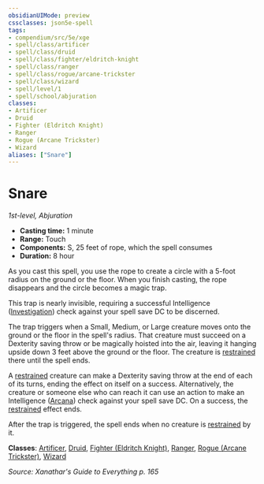 ```yaml
---
obsidianUIMode: preview
cssclasses: json5e-spell
tags:
- compendium/src/5e/xge
- spell/class/artificer
- spell/class/druid
- spell/class/fighter/eldritch-knight
- spell/class/ranger
- spell/class/rogue/arcane-trickster
- spell/class/wizard
- spell/level/1
- spell/school/abjuration
classes:
- Artificer
- Druid
- Fighter (Eldritch Knight)
- Ranger
- Rogue (Arcane Trickster)
- Wizard
aliases: ["Snare"]
---
```

# Snare
*1st-level, Abjuration*  

- **Casting time:** 1 minute
- **Range:** Touch
- **Components:** S, 25 feet of rope, which the spell consumes
- **Duration:** 8 hour

As you cast this spell, you use the rope to create a circle with a 5-foot radius on the ground or the floor. When you finish casting, the rope disappears and the circle becomes a magic trap.

This trap is nearly invisible, requiring a successful Intelligence ([Investigation](4-Resources/Compendium/rules/skills.md#Investigation)) check against your spell save DC to be discerned.

The trap triggers when a Small, Medium, or Large creature moves onto the ground or the floor in the spell's radius. That creature must succeed on a Dexterity saving throw or be magically hoisted into the air, leaving it hanging upside down 3 feet above the ground or the floor. The creature is [restrained](4-Resources/Compendium/rules/conditions.md#restrained) there until the spell ends.

A [restrained](4-Resources/Compendium/rules/conditions.md#restrained) creature can make a Dexterity saving throw at the end of each of its turns, ending the effect on itself on a success. Alternatively, the creature or someone else who can reach it can use an action to make an Intelligence ([Arcana](4-Resources/Compendium/rules/skills.md#Arcana)) check against your spell save DC. On a success, the [restrained](4-Resources/Compendium/rules/conditions.md#restrained) effect ends.

After the trap is triggered, the spell ends when no creature is [restrained](4-Resources/Compendium/rules/conditions.md#restrained) by it.

**Classes**: [Artificer](4-Resources/Compendium/classes/artificer-tce.md), [Druid](4-Resources/Compendium/classes/druid.md), [Fighter (Eldritch Knight)](4-Resources/Compendium/classes/fighter-eldritch-knight.md), [Ranger](4-Resources/Compendium/classes/ranger.md), [Rogue (Arcane Trickster)](4-Resources/Compendium/classes/rogue-arcane-trickster.md), [Wizard](4-Resources/Compendium/classes/wizard.md)

*Source: Xanathar's Guide to Everything p. 165*